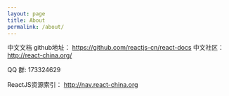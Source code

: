 ```yaml
---
layout: page
title: About
permalink: /about/
---
```


中文文档 github地址： https://github.com/reactjs-cn/react-docs
中文社区：http://react-china.org/

QQ 群: 173324629

ReactJS资源索引： http://nav.react-china.org
